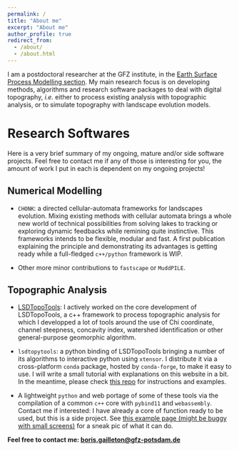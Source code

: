 ```yaml
---
permalink: /
title: "About me"
excerpt: "About me"
author_profile: true
redirect_from: 
  - /about/
  - /about.html
---
```


I am a postdoctoral researcher at the GFZ institute, in the [Earth Surface Process Modelling section](https://www.gfz-potsdam.de/en/staff/boris-gailleton/). My main research focus is on developing methods, algorithms and research software packages to deal with digital topography, _i.e._ either to process existing analysis with topographic analysis, or to simulate topography with landscape evolution models. 

<!-- Feel free to have a look on my [Research Projects]https://bgailleton.github.io/Research/) for details! -->

# Research Softwares

Here is a very brief summary of my ongoing, mature and/or side software projects. Feel free to contact me if any of those is interesting for you, the amount of work I put in each is dependent on my ongoing projects!


## Numerical Modelling

- `CHONK`: a directed cellular-automata frameworks for landscapes evolution. Mixing existing methods with cellular automata brings a whole new world of technical possibilities from solving lakes to tracking or exploring dynamic feedbacks while remining quite instinctive. This frameworks intends to be flexible, modular and fast. A first publication explaining the principle and demonstrating its advantages is getting ready while a full-fledged `c++/python` framework is WIP.

- Other more minor contributions to `fastscape` or `MuddPILE`.

## Topographic Analysis

- [LSDTopoTools](https://lsdtopotools.github.io): I actively worked on the core development of LSDTopoTools, a c++ framework to process topographic analysis for which I developped a lot of tools around the use of Chi coordinate, channel steepness, concavity index, watershed identification or other general-purpose geomorphic algorithm.

- `lsdtopytools`: a python binding of LSDTopoTools bringing a number of its algorithms to interactive python using `xtensor`. I distribute it via a cross-platform `conda` package, hosted by `conda-forge`, to make it easy to use. I will write a small tutorial with explanations on this website in a bit. In the meantime, please check [this repo](https://github.com/LSDtopotools/lsdtt_notebooks/tree/master/lsdtopytools) for instructions and examples.

- A lightweight `python` and web portage of some of these tools via the compilation of a common `c++` core with `pybind11` and `webassembly`. Contact me if interested: I have already a core of function ready to be used, but this is a side project. See [this example page (might be buggy with small screens)](https://bgailleton.github.io/three_test/) for a sneak pic of what it can do.



**Feel free to contact me: boris.gailleton@gfz-potsdam.de**
